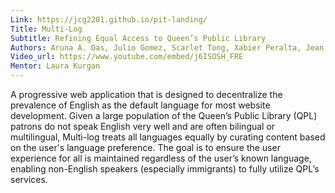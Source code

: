 ```yaml
---
Link: https://jcg2201.github.io/pit-landing/
Title: Multi-Log
Subtitle: Refining Equal Access to Queen’s Public Library
Authors: Aruna A. Das, Julio Gomez, Scarlet Tong, Xabier Peralta, Jean Kim
Video_url: https://www.youtube.com/embed/j6ISOSH_FRE
Mentor: Laura Kurgan
---
```

A progressive web application that is designed to decentralize the prevalence of English as the default language for most website development. Given a large population of the Queen’s Public Library (QPL) patrons do not speak English very well and are often bilingual or multilingual, Multi-log treats all languages equally by curating content based on the user's language preference. The goal is to ensure the user experience for all is maintained regardless of the user’s known language, enabling non-English speakers (especially immigrants) to fully utilize QPL’s services.
